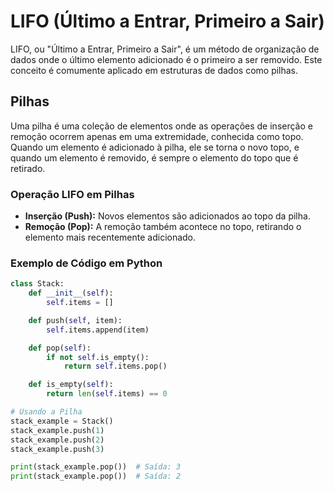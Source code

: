 # LIFO (Último a Entrar, Primeiro a Sair)

LIFO, ou "Último a Entrar, Primeiro a Sair", é um método de organização de dados onde o último elemento adicionado é o primeiro a ser removido. Este conceito é comumente aplicado em estruturas de dados como pilhas.

## Pilhas

Uma pilha é uma coleção de elementos onde as operações de inserção e remoção ocorrem apenas em uma extremidade, conhecida como topo. Quando um elemento é adicionado à pilha, ele se torna o novo topo, e quando um elemento é removido, é sempre o elemento do topo que é retirado.

### Operação LIFO em Pilhas

- **Inserção (Push):** Novos elementos são adicionados ao topo da pilha.
- **Remoção (Pop):** A remoção também acontece no topo, retirando o elemento mais recentemente adicionado.

### Exemplo de Código em Python

```python
class Stack:
    def __init__(self):
        self.items = []

    def push(self, item):
        self.items.append(item)

    def pop(self):
        if not self.is_empty():
            return self.items.pop()

    def is_empty(self):
        return len(self.items) == 0

# Usando a Pilha
stack_example = Stack()
stack_example.push(1)
stack_example.push(2)
stack_example.push(3)

print(stack_example.pop())  # Saída: 3
print(stack_example.pop())  # Saída: 2
```
